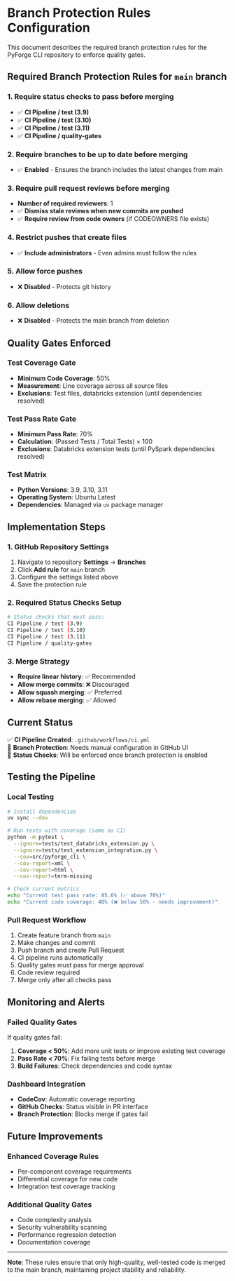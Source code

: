# Branch Protection Rules Configuration

This document describes the required branch protection rules for the PyForge CLI repository to enforce quality gates.

## Required Branch Protection Rules for `main` branch

### 1. Require status checks to pass before merging
- ✅ **CI Pipeline / test (3.9)**  
- ✅ **CI Pipeline / test (3.10)**
- ✅ **CI Pipeline / test (3.11)**
- ✅ **CI Pipeline / quality-gates**

### 2. Require branches to be up to date before merging
- ✅ **Enabled** - Ensures the branch includes the latest changes from main

### 3. Require pull request reviews before merging
- **Number of required reviewers**: 1
- ✅ **Dismiss stale reviews when new commits are pushed**
- ✅ **Require review from code owners** (if CODEOWNERS file exists)

### 4. Restrict pushes that create files
- ✅ **Include administrators** - Even admins must follow the rules

### 5. Allow force pushes
- ❌ **Disabled** - Protects git history

### 6. Allow deletions
- ❌ **Disabled** - Protects the main branch from deletion

## Quality Gates Enforced

### Test Coverage Gate
- **Minimum Code Coverage**: 50%
- **Measurement**: Line coverage across all source files
- **Exclusions**: Test files, databricks extension (until dependencies resolved)

### Test Pass Rate Gate  
- **Minimum Pass Rate**: 70%
- **Calculation**: (Passed Tests / Total Tests) × 100
- **Exclusions**: Databricks extension tests (until PySpark dependencies resolved)

### Test Matrix
- **Python Versions**: 3.9, 3.10, 3.11
- **Operating System**: Ubuntu Latest
- **Dependencies**: Managed via `uv` package manager

## Implementation Steps

### 1. GitHub Repository Settings
1. Navigate to repository **Settings** → **Branches**
2. Click **Add rule** for `main` branch
3. Configure the settings listed above
4. Save the protection rule

### 2. Required Status Checks Setup
```bash
# Status checks that must pass:
CI Pipeline / test (3.9)
CI Pipeline / test (3.10) 
CI Pipeline / test (3.11)
CI Pipeline / quality-gates
```

### 3. Merge Strategy
- **Require linear history**: ✅ Recommended
- **Allow merge commits**: ❌ Discouraged
- **Allow squash merging**: ✅ Preferred
- **Allow rebase merging**: ✅ Allowed

## Current Status

✅ **CI Pipeline Created**: `.github/workflows/ci.yml`  
🔄 **Branch Protection**: Needs manual configuration in GitHub UI  
🔄 **Status Checks**: Will be enforced once branch protection is enabled  

## Testing the Pipeline

### Local Testing
```bash
# Install dependencies
uv sync --dev

# Run tests with coverage (same as CI)
python -m pytest \
  --ignore=tests/test_databricks_extension.py \
  --ignore=tests/test_extension_integration.py \
  --cov=src/pyforge_cli \
  --cov-report=xml \
  --cov-report=html \
  --cov-report=term-missing

# Check current metrics
echo "Current test pass rate: 85.6% (✅ above 70%)"
echo "Current code coverage: 40% (❌ below 50% - needs improvement)"
```

### Pull Request Workflow
1. Create feature branch from `main`
2. Make changes and commit
3. Push branch and create Pull Request
4. CI pipeline runs automatically
5. Quality gates must pass for merge approval
6. Code review required
7. Merge only after all checks pass

## Monitoring and Alerts

### Failed Quality Gates
If quality gates fail:
1. **Coverage < 50%**: Add more unit tests or improve existing test coverage
2. **Pass Rate < 70%**: Fix failing tests before merge
3. **Build Failures**: Check dependencies and code syntax

### Dashboard Integration
- **CodeCov**: Automatic coverage reporting
- **GitHub Checks**: Status visible in PR interface
- **Branch Protection**: Blocks merge if gates fail

## Future Improvements

### Enhanced Coverage Rules
- Per-component coverage requirements
- Differential coverage for new code
- Integration test coverage tracking

### Additional Quality Gates
- Code complexity analysis
- Security vulnerability scanning
- Performance regression detection
- Documentation coverage

---

**Note**: These rules ensure that only high-quality, well-tested code is merged to the main branch, maintaining project stability and reliability.